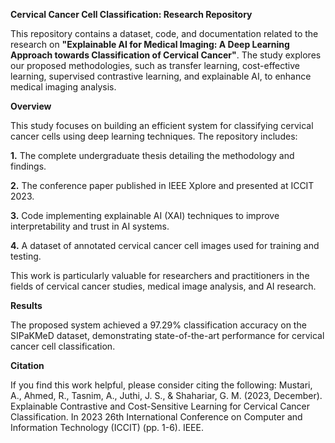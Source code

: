 **Cervical Cancer Cell Classification: Research Repository**

This repository contains a dataset, code, and documentation related to the research on **"Explainable AI for Medical Imaging: A Deep Learning
Approach towards Classification of Cervical Cancer"**. The study explores our proposed methodologies, such as transfer learning, cost-effective learning, supervised contrastive learning, and explainable AI, to enhance medical imaging analysis.

**Overview**

This study focuses on building an efficient system for classifying cervical cancer cells using deep learning techniques. 
The repository includes:

**1.** The complete undergraduate thesis detailing the methodology and findings.

**2.** The conference paper published in IEEE Xplore and presented at ICCIT 2023.

**3.** Code implementing explainable AI (XAI) techniques to improve interpretability and trust in AI systems.

**4.** A dataset of annotated cervical cancer cell images used for training and testing.

This work is particularly valuable for researchers and practitioners in the fields of cervical cancer studies, medical image analysis, and AI research.


**Results**

The proposed system achieved a 97.29% classification accuracy on the SIPaKMeD dataset, demonstrating state-of-the-art performance for cervical cancer cell classification.

**Citation**

If you find this work helpful, please consider citing the following:
Mustari, A., Ahmed, R., Tasnim, A., Juthi, J. S., & Shahariar, G. M. (2023, December). Explainable Contrastive and Cost-Sensitive Learning for Cervical Cancer Classification. In 2023 26th International Conference on Computer and Information Technology (ICCIT) (pp. 1-6). IEEE.

